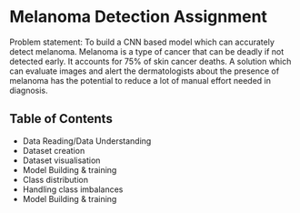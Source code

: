 # Melanoma Detection Assignment
Problem statement: To build a CNN based model which can accurately detect melanoma. Melanoma is a type of cancer that can be deadly if not detected early. It accounts for 75% of skin cancer deaths. A solution which can evaluate images and alert the dermatologists about the presence of melanoma has the potential to reduce a lot of manual effort needed in diagnosis.


## Table of Contents
* Data Reading/Data Understanding
* Dataset creation
* Dataset visualisation	
* Model Building & training
* Class distribution
* Handling class imbalances
* Model Building & training
